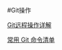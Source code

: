 #Git操作

[Git远程操作详解](http://www.ruanyifeng.com/blog/2014/06/git_remote.html)

[常用 Git 命令清单](http://www.ruanyifeng.com/blog/2015/12/git-cheat-sheet.html?bsh_bid=5983510)
